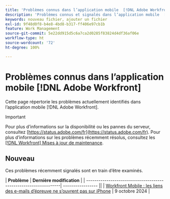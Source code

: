 ```yaml
---
title: 'Problèmes connus dans l’application mobile  [!DNL Adobe Workfront] '
description: 'Problèmes connus et signalés dans l’application mobile  [!DNL Adobe Workfront] '
keywords: nouveau fichier, ajouter un fichier
exl-id: 9f48d0f8-b4e8-4bd8-b317-ff406e97cb1b
feature: Work Management
source-git-commit: 5e22dd915d5c6a7ca2d0285f83824d4df36af06e
workflow-type: ht
source-wordcount: '72'
ht-degree: 100%

---
```


# Problèmes connus dans l’application mobile [!DNL Adobe Workfront]

Cette page répertorie les problèmes actuellement identifiés dans l’application mobile [!DNL Adobe Workfront].

>[!IMPORTANT]
>
>Pour plus d’informations sur la disponibilité ou les pannes du serveur, consultez [https://status.adobe.com/fr](https://status.adobe.com/fr). Pour plus d’informations sur les problèmes récemment résolus, consultez les [[!DNL Workfront] Mises à jour de maintenance](../maintenance/current-updates.md).

<!--**There are currently no known issues for [!DNL Workfront Mobile]**-->

## Nouveau

Ces problèmes récemment signalés sont en train d’être examinés.

| **Problème** | **Dernière modification** |
| -----------------------------------------------------------------| ----------------- ||
| [Workfront Mobile : les liens des e-mails d’épreuve ne s’ouvrent pas sur iPhone](known-issues-workfront/wf-mobile-proof-email-link-wont-open.md) | 9 octobre 2024 |

<!--
## Current Issues

|Issue  |Last Modified   | 
|---|---|
|Issue text  | YYYY/MM/DD  | 
-->